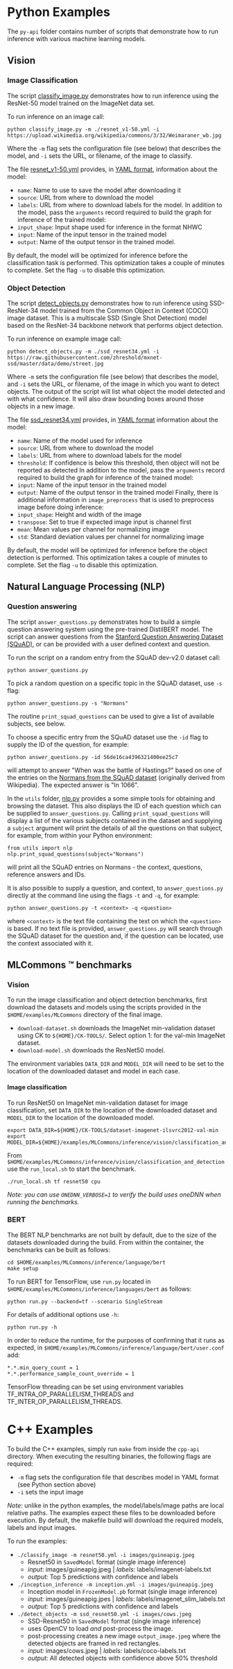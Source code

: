 # Python Examples

The `py-api` folder contains number of scripts that demonstrate how to run inference with various machine learning models.

## Vision

### Image Classification

The script [classify_image.py](py-api/classify_image.py) demonstrates how to run inference using the ResNet-50 model trained on the ImageNet data set.

To run inference on an image call:

```
python classify_image.py -m ./resnet_v1-50.yml -i https://upload.wikimedia.org/wikipedia/commons/3/32/Weimaraner_wb.jpg
```

Where the `-m` flag sets the configuration file (see below) that describes the model, and `-i` sets the URL, or filename, of the image to classify.

The file [resnet_v1-50.yml](py-api/resnet_v1-50.yml) provides, in [YAML format](https://docs.ansible.com/ansible/latest/reference_appendices/YAMLSyntax.html), information about the model:

- `name`: Name to use to save the model after downloading it
- `source`: URL from where to download the model
- `labels`: URL from where to download labels for the model.
In addition to the model, pass the `arguments` record required to build the graph for inference of the trained model:
- `input_shape`: Input shape used for inference in the format NHWC
- `input`: Name of the input tensor in the trained model
- `output`: Name of the output tensor in the trained model.

By default, the model will be optimized for inference before the classification task is performed. This optimization takes a couple of minutes to complete. Set the flag `-u` to disable this optimization.

### Object Detection

The script [detect_objects.py](py-api/detect_object.py) demonstrates how to run inference using SSD-ResNet-34 model trained from the Common Object in Context (COCO) image dataset. This is a multiscale SSD (Single Shot Detection) model based on the ResNet-34 backbone network that performs object detection.

To run inference on example image call:

```
python detect_objects.py -m ./ssd_resnet34.yml -i https://raw.githubusercontent.com/zhreshold/mxnet-ssd/master/data/demo/street.jpg
```

Where `-m` sets the configuration file (see below) that describes the model, and `-i` sets the URL, or filename, of the image in which you want to detect objects. The output of the script will list what object the model detected and with what confidence. It will also draw bounding boxes around those objects in a new image.

The file [ssd_resnet34.yml](py-api/ssd_resnet34.yml) provides, in [YAML format](https://docs.ansible.com/ansible/latest/reference_appendices/YAMLSyntax.html) information about the model:
- `name`: Name of the model used for inference
- `source`: URL from where to download the model
- `labels`: URL from where to download labels for the model
- `threshold`: If confidence is below this threshold, then object will not be reported as detected
In addition to the model, pass the `arguments` record required to build the graph for inference of the trained model:
- `input`: Name of the input tensor in the trained model
- `output`: Name of the output tensor in the trained model
Finally, there is additional information in `image_preprocess` that is used to preprocess image before doing inference:
- `input_shape`: Height and width of the image
- `transpose`: Set to true if expected image input is channel first
- `mean`: Mean values per channel for normalizing image
- `std`: Standard deviation values per channel for normalizing image

By default, the model will be optimized for inference before the object detection is performed. This optimization takes a couple of minutes to complete. Set the flag `-u` to disable this optimization.

## Natural Language Processing (NLP)

### Question answering

The script `answer_questions.py` demonstrates how to build a simple question answering system using the pre-trained DistilBERT model. The script can answer questions from the [Stanford Question Answering Dataset (SQuAD)](https://rajpurkar.github.io/SQuAD-explorer/), or can be provided with a user defined context and question.

To run the script on a random entry from the SQuAD dev-v2.0 dataset call:

```
python answer_questions.py
```

To pick a random question on a specific topic in the SQuAD dataset, use `-s` flag:

```
python answer_questions.py -s "Normans"
```

The routine `print_squad_questions` can be used to give a list of available subjects, see below.


To choose a specific entry from the SQuAD dataset use the `-id` flag to supply the ID of the question, for example:

```
python answer_questions.py -id 56de16ca4396321400ee25c7
```

will attempt to answer "When was the battle of Hastings?" based on one of the entries on the [Normans from the SQuAD dataset](https://rajpurkar.github.io/SQuAD-explorer/explore/v2.0/dev/Normans.html) (originally derived from Wikipedia). The expected answer is "In 1066".

In the `utils` folder, [nlp.py](py-api/utils/nlp.py) provides a some simple tools for obtaining and browsing the dataset. This also displays the ID of each question which can be supplied to `answer_questions.py`. Calling `print_squad_questions` will display a list of the various subjects contained in the dataset and supplying a `subject` argument will print the details of all the questions on that subject, for example, from within your Python environment:

```
from utils import nlp
nlp.print_squad_questions(subject="Normans")
```

will print all the SQuAD entries on Normans - the context, questions, reference answers and IDs.

It is also possible to supply a question, and context, to `answer_questions.py` directly at the command line using the flags `-t` and `-q`, for example:

```
python answer_questions.py -t <context> -q <question>
```

where `<context>` is the text file containing the text on which the `<question>` is based. If no text file is provided, `answer_questions.py` will search through the SQuAD dataset for the question and, if the question can be located, use the context associated with it.


## MLCommons :tm: benchmarks

### Vision

To run the image classification and object detection benchmarks, first download the datasets and models using the scripts provided in the `$HOME/examples/MLCommons` directory of the final image.

  * `download-dataset.sh` downloads the ImageNet min-validation dataset using CK to `${HOME}/CK-TOOLS/`. Select option 1: for the val-min ImageNet dataset.
  * `download-model.sh` downloads the ResNet50 model.

The environment variables `DATA_DIR` and `MODEL_DIR` will need to be set to the location of the downloaded dataset and model in each case.

#### Image classification

To run ResNet50 on ImageNet min-validation dataset for image classification, set `DATA_DIR` to the location of the downloaded dataset and `MODEL_DIR` to the location of the downloaded model.

```
export DATA_DIR=${HOME}/CK-TOOLS/dataset-imagenet-ilsvrc2012-val-min
export MODEL_DIR=${HOME}/examples/MLCommons/inference/vision/classification_and_detection
```

From `$HOME/examples/MLCommons/inference/vision/classification_and_detection` use the `run_local.sh` to start the benchmark.

```
./run_local.sh tf resnet50 cpu
```

_Note: you can use `ONEDNN_VERBOSE=1` to verify the build uses oneDNN when running the benchmarks._

### BERT

The BERT NLP benchmarks are not built by default, due to the size of the datasets downloaded during the build. From within the container, the benchmarks can be built as follows:

```
cd $HOME/examples/MLCommons/inference/language/bert
make setup
```

To run BERT for TensorFlow, use `run.py` located in `$HOME/examples/MLCommons/inference/languages/bert` as follows:

```
python run.py --backend=tf --scenario SingleStream
```

For details of additional options use `-h`:

```
python run.py -h
```

In order to reduce the runtime, for the purposes of confirming that it runs as expected, in `$HOME/examples/MLCommons/inference/language/bert/user.conf` add:

```
*.*.min_query_count = 1
*.*.performance_sample_count_override = 1
```
TensorFlow threading can be set using environment variables TF_INTRA_OP_PARALLELISM_THREADS and TF_INTER_OP_PARALLELISM_THREADS.

# C++ Examples

To build the C++ examples, simply run `make` from inside the `cpp-api` directory.
When executing the resulting binaries, the following flags are required:
* `-m` flag sets the configuration file that describes model in YAML format (see Python section above)
* `-i` sets the input image

_Note:_ unlike in the python examples, the model/labels/image paths are local relative paths. The examples expect these files to be downloaded before execution. By default, the makefile build will download the required models, labels and input images.

To run the examples:
* `./classify_image -m resnet50.yml -i images/guineapig.jpeg`
  * Resnet50 in `SavedModel` format (single image inference)
  * _input_: images/guineapig.jpeg | _labels:_ labels/imagenet-labels.txt
  * _output:_ Top 5 predictions with confidence and labels
* `./inception_inference -m inception.yml -i images/guineapig.jpeg`
  * Inception model in `FrozenModel.pb` format (single image inference)
  * _input:_ images/guineapig.jpes | _labels_: labels/imagenet_slim_labels.txt
  * _output:_ Top 5 predictions with confidence and labels
* `./detect_objects -m ssd_resnet50.yml -i images/cows.jpeg`
  * SSD-Resnet50 in `SavedModel` format (single image inference)
  * uses OpenCV to load _and_ post-process the image.
  * post-processing creates a new image `output_image.jpeg` where the detected objects are framed in red rectangles.
  * _input:_ images/cows.jpeg | _labels:_ labels/coco-labels.txt
  *  _output:_ All detected objects with confidence above 50% threshold
